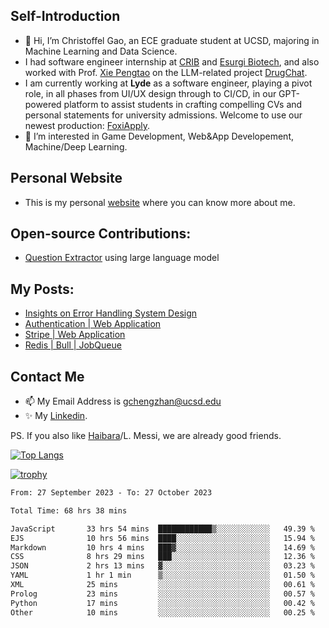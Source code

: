## Self-Introduction
- 👋 Hi, I’m Christoffel Gao, an ECE graduate student at UCSD, majoring in Machine Learning and Data Science.
- I had software engineer internship at [CRIB](https://www.linkedin.com/company/trycrib/) and [Esurgi Biotech](https://myesurgi.com/), and also worked with Prof. [Xie Pengtao](https://pengtaoxie.github.io/) on the LLM-related project [DrugChat](https://github.com/UCSD-AI4H/drugchat).
- I am currently working at **Lyde** as a software engineer, playing a pivot role, in all phases from UI/UX design through to CI/CD, in our GPT-powered platform to assist students in crafting compelling CVs and personal statements for university admissions. Welcome to use our newest production: [FoxiApply](https://lyde.io).
- 👀 I’m interested in Game Development, Web&App Developement, Machine/Deep Learning.

## Personal Website
-  This is my personal [website](https://gaochengzhan.netlify.app/) where you can know more about me.

## Open-source Contributions:
- [Question Extractor](https://github.com/nestordemeure/question_extractor) using large language model

## My Posts:
- [Insights on Error Handling System Design](https://gaochengzhan.netlify.app/post/error-handling/)
- [Authentication | Web Application](https://gaochengzhan.netlify.app/post/authentication/)
- [Stripe | Web Application](https://gaochengzhan.netlify.app/post/stripe/)
- [Redis | Bull | JobQueue](https://gaochengzhan.netlify.app/post/job-queue/)

## Contact Me
- 📫 My Email Address is gchengzhan@ucsd.edu
- ✨ My [Linkedin](https://www.linkedin.com/in/chengzhan-christoffel-gao/).

PS. If you also like [Haibara](https://www.detectiveconanworld.com/wiki/Ai_Haibara)/L. Messi, we are already good friends.

[![Top Langs](https://github-readme-stats.vercel.app/api/top-langs/?username=gaochengzhan&layout=compact&exclude_repo=CNN-based-Image-Recognition-for-AsianGiant-Hornets,Machine-Learning-and-Data-Computing-Tongji,NLP-on-Blogs-during-COVID-19-Pandemic,CSE258-Web-Mining-and-Recommder-System,Stock-Prediction-using-LSTM-Model)](https://github.com/anuraghazra/github-readme-stats)

[![trophy](https://github-profile-trophy.vercel.app/?username=gaochengzhan&theme=flat&row=1&margin-w=12)](https://github.com/ryo-ma/github-profile-trophy)

<!--START_SECTION:waka-->

```txt
From: 27 September 2023 - To: 27 October 2023

Total Time: 68 hrs 38 mins

JavaScript       33 hrs 54 mins  ████████████▒░░░░░░░░░░░░   49.39 %
EJS              10 hrs 56 mins  ████░░░░░░░░░░░░░░░░░░░░░   15.94 %
Markdown         10 hrs 4 mins   ███▓░░░░░░░░░░░░░░░░░░░░░   14.69 %
CSS              8 hrs 29 mins   ███░░░░░░░░░░░░░░░░░░░░░░   12.36 %
JSON             2 hrs 13 mins   ▓░░░░░░░░░░░░░░░░░░░░░░░░   03.23 %
YAML             1 hr 1 min      ▒░░░░░░░░░░░░░░░░░░░░░░░░   01.50 %
XML              25 mins         ░░░░░░░░░░░░░░░░░░░░░░░░░   00.61 %
Prolog           23 mins         ░░░░░░░░░░░░░░░░░░░░░░░░░   00.57 %
Python           17 mins         ░░░░░░░░░░░░░░░░░░░░░░░░░   00.42 %
Other            10 mins         ░░░░░░░░░░░░░░░░░░░░░░░░░   00.25 %
```

<!--END_SECTION:waka-->

<!---
gaochengzhan/gaochengzhan is a ✨ special ✨ repository because its `README.md` (this file) appears on your GitHub profile.
You can click the Preview link to take a look at your changes.
--->

